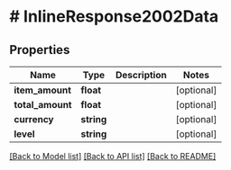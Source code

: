 # # InlineResponse2002Data

## Properties

Name | Type | Description | Notes
------------ | ------------- | ------------- | -------------
**item_amount** | **float** |  | [optional] 
**total_amount** | **float** |  | [optional] 
**currency** | **string** |  | [optional] 
**level** | **string** |  | [optional] 

[[Back to Model list]](../../README.md#documentation-for-models) [[Back to API list]](../../README.md#documentation-for-api-endpoints) [[Back to README]](../../README.md)


